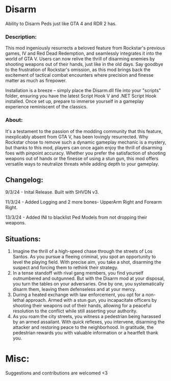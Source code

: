 # Disarm
Ability to Disarm Peds just like GTA 4 and RDR 2 has.

### Description:
This mod ingeniously resurrects a beloved feature from Rockstar's previous games, IV and Red Dead Redemption, and seamlessly integrates it into the world of GTA V. Users can now relive the thrill of disarming enemies by shooting weapons out of their hands, just like in the old days. Say goodbye to the frustration of Rockstar's omission, as this mod brings back the excitement of tactical combat encounters where precision and finesse matter as much as firepower.

Installation is a breeze – simply place the Disarm.dll file into your "scripts" folder, ensuring you have the latest Script Hook V and .NET Script Hook installed. Once set up, prepare to immerse yourself in a gameplay experience reminiscent of the classics.

### About:
It's a testament to the passion of the modding community that this feature, inexplicably absent from GTA V, has been lovingly resurrected. Why Rockstar chose to remove such a dynamic gameplay mechanic is a mystery, but thanks to this mod, players can once again enjoy the thrill of disarming foes with pinpoint accuracy. Whether you prefer the satisfaction of shooting weapons out of hands or the finesse of using a stun gun, this mod offers versatile ways to neutralize threats while adding depth to your gameplay.

## Changelog:
9/3/24 - Inital Release. Built with SHVDN v3.

11/3/24 - Added Logging and 2 more bones- UpperArm Right and Forearm Right.

13/3/24 - Added INI to blacklist Ped Models from not dropping their weapons.

## Situations:
1. Imagine the thrill of a high-speed chase through the streets of Los Santos. As you pursue a fleeing criminal, you spot an opportunity to level the playing field. With precise aim, you take a shot, disarming the suspect and forcing them to rethink their strategy.
2. In a tense standoff with rival gang members, you find yourself outnumbered and outgunned. But with the Disarm mod at your disposal, you turn the tables on your adversaries. One by one, you systematically disarm them, leaving them defenseless and at your mercy.
3. During a heated exchange with law enforcement, you opt for a non-lethal approach. Armed with a stun gun, you incapacitate officers by shooting their weapons out of their hands, allowing for a peaceful resolution to the conflict while still asserting your authority.
4. As you roam the city streets, you witness a pedestrian being harassed by an armed assailant. With quick reflexes, you intervene, disarming the attacker and restoring peace to the neighborhood. In gratitude, the pedestrian rewards you with valuable information or a heartfelt thank you.

# Misc:
Suggestions and contributions are welcomed <3
